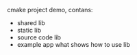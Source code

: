 cmake project demo, contans:
- shared lib
- static lib
- source code lib
- example app what shows how to use lib
